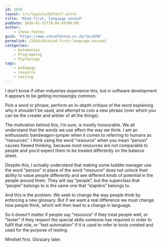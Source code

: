 ```yaml
---
id: 1658
layout: src/layouts/Default.astro
title: 'Mind first, language second'
pubDate: 2016-01-31T19:04:43+00:00
author:
    - steve-fenton
guid: 'https://www.stevefenton.co.uk/?p=1658'
permalink: /2016/01/mind-first-language-second/
categories:
    - Automation
    - Programming
    - Psychology
tags:
    - pedagogy
    - resource
    - testing
---
```


I don’t know if other industries experience this, but in software development it appears to be getting increasingly common.

Pick a word or phrase, perform an in-depth critique of the word explaining why it shouldn’t be used, and attempt to coin a new phrase (over which you can be the creater and arbiter of all the things).

The motivation behind this, I’m sure, is mostly honourable. We all understand that the words we use affect the way we think. I am an enthusiastic bandwagon-jumper when it comes to referring to humans as “resources”. I think using the word “resource” when you mean “person” causes flawed thinking, because most resources are not comparable to people and you’d expect them to be treated differently on the balance sheet.

Despite this, I actually understand that making some luddite manager use the word “person” in place of the word “resource” does not unlock their ability to value people differently and see different kinds of potential in the people around them. They will say “people”, but the superclass that “people” belongs to is the same one that “staplers” belongs to.

And this is the problem. We seek to change the way people think by enforcing a new glossary. But if we want a real difference we must change how people think, which will then lead to a change in language.

So it doesn’t matter if people say “resource” if they treat people well, or “tester” if they respect the special skills someone has required in order to fulfil that role, or “test automation” if it is used to refer to tools created and used for the purpose of testing.

Mindset first. Glossary later.